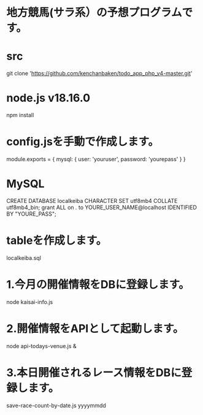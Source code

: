 # 地方競馬(サラ系）の予想プログラムです。
# src
git clone 'https://github.com/kenchanbaken/todo_app_php_v4-master.git'
# node.js v18.16.0
npm install
# config.jsを手動で作成します。
module.exports = {
  mysql: {
    user: 'youruser',
    password: 'yourepass'
  }
}
# MySQL
CREATE DATABASE localkeiba CHARACTER SET utf8mb4 COLLATE utf8mb4_bin;
grant ALL on *.* to YOURE_USER_NAME@localhost IDENTIFIED BY "YOURE_PASS";

# tableを作成します。
localkeiba.sql
# 1.今月の開催情報をDBに登録します。
node kaisai-info.js
# 2.開催情報をAPIとして起動します。
node api-todays-venue.js &
# 3.本日開催されるレース情報をDBに登録します。
save-race-count-by-date.js yyyymmdd


